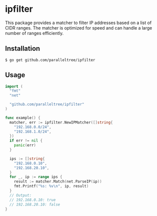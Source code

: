 # ipfilter

This package provides a matcher to filter IP addresses based on a list of CIDR ranges.
The matcher is optimized for speed and can handle a large number of ranges efficiently.

## Installation

    $ go get github.com/paralleltree/ipfilter

## Usage

```go
import (
  "fmt"
  "net"

  "github.com/paralleltree/ipfilter"
)

func example() {
  matcher, err := ipfilter.NewIPMatcher([]string{
    "192.168.0.0/24",
    "192.168.1.0/24",
  })
  if err != nil {
    panic(err)
  }

  ips := []string{
    "192.168.0.10",
    "192.168.20.10",
  }
  for _, ip := range ips {
    result := matcher.Match(net.ParseIP(ip))
    fmt.Printf("%s: %v\n", ip, result)
  }
  // Output:
  // 192.168.0.10: true
  // 192.168.20.10: false
}
```
